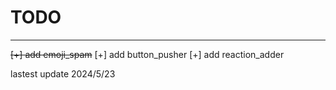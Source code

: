 # TODO
---
~~[+] add emoji_spam~~
[+] add button_pusher
[+] add reaction_adder

lastest update 2024/5/23
